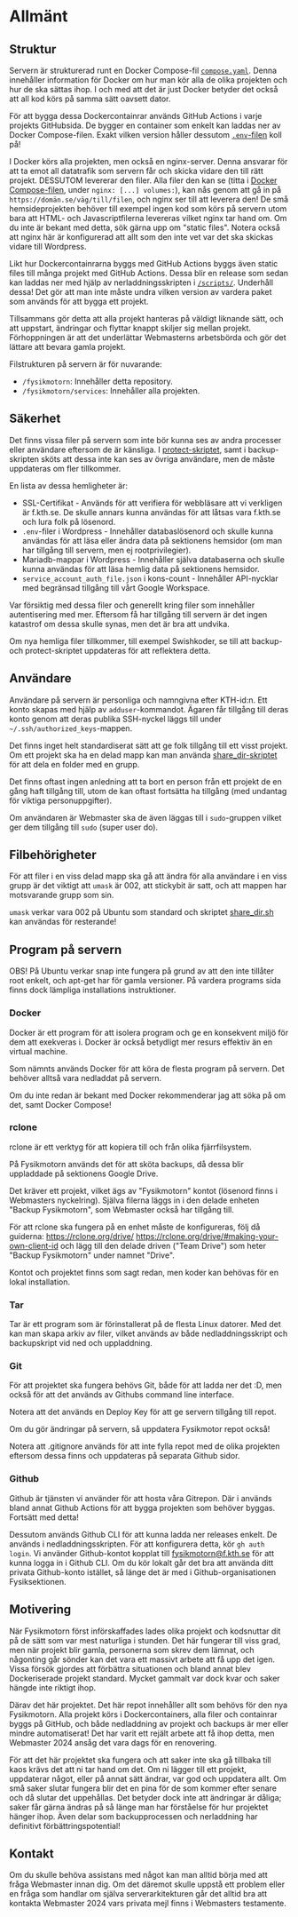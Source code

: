# Allmänt
## Struktur
Servern är strukturerad runt en Docker Compose-fil [`compose.yaml`](../compose.yaml). Denna innehåller information för Docker om hur man kör alla de olika projekten och hur de ska sättas ihop. I och med att det är just Docker betyder det också att all kod körs på samma sätt oavsett dator.

För att bygga dessa Dockercontainrar används GitHub Actions i varje projekts GitHubsida. De bygger en container som enkelt kan laddas ner av Docker Compose-filen. Exakt vilken version håller dessutom [`.env`-filen](../.env) koll på!

I Docker körs alla projekten, men också en nginx-server. Denna ansvarar för att ta emot all datatrafik som servern får och skicka vidare den till rätt projekt. DESSUTOM levererar den filer. Alla filer den kan se (titta i [Docker Compose-filen](../compose.yaml), under `nginx: [...] volumes:`), kan nås genom att gå in på `https://domän.se/väg/till/filen`, och nginx ser till att leverera den! De små hemsideprojekten behöver till exempel ingen kod som körs på servern utom bara att HTML- och Javascriptfilerna levereras vilket nginx tar hand om. Om du inte är bekant med detta, sök gärna upp om "static files". Notera också att nginx här är konfigurerad att allt som den inte vet var det ska skickas vidare till Wordpress.

Likt hur Dockercontainrarna byggs med GitHub Actions byggs även static files till många projekt med GitHub Actions. Dessa blir en release som sedan kan laddas ner med hjälp av nerladdningsskripten i [`/scripts/`](../scripts/). Underhåll dessa! Det gör att man inte måste undra vilken version av vardera paket som används för att bygga ett projekt.

Tillsammans gör detta att alla projekt hanteras på väldigt liknande sätt, och att uppstart, ändringar och flyttar knappt skiljer sig mellan projekt. Förhoppningen är att det underlättar Webmasterns arbetsbörda och gör det lättare att bevara gamla projekt.

Filstrukturen på servern är för nuvarande:
- `/fysikmotorn`: Innehåller detta repository.
- `/fysikmotorn/services`: Innehåller alla projekten.

## Säkerhet
Det finns vissa filer på servern som inte bör kunna ses av andra processer eller användare eftersom de är känsliga. I [protect-skriptet](../scripts/protect.sh), samt i backup-skripten sköts att dessa inte kan ses av övriga användare, men de måste uppdateras om fler tillkommer.

En lista av dessa hemligheter är:
- SSL-Certifikat - Används för att verifiera för webbläsare att vi verkligen är f.kth.se. De skulle annars kunna användas för att låtsas vara f.kth.se och lura folk på lösenord.
- `.env`-filer i Wordpress - Innehåller databaslösenord och skulle kunna användas för att läsa eller ändra data på sektionens hemsidor (om man har tillgång till servern, men ej rootprivilegier).
- Mariadb-mappar i Wordpress - Innehåller själva databaserna och skulle kunna användas för att läsa hemlig data på sektionens hemsidor.
- `service_account_auth_file.json` i kons-count - Innehåller API-nycklar med begränsad tillgång till vårt Google Workspace.

Var försiktig med dessa filer och generellt kring filer som innehåller autentisering med mer. Eftersom få har tillgång till servern är det ingen katastrof om dessa skulle synas, men det är bra att undvika.

Om nya hemliga filer tillkommer, till exempel Swishkoder, se till att backup- och protect-skriptet uppdateras för att reflektera detta.

## Användare
Användare på servern är personliga och namngivna efter KTH-id:n. Ett konto skapas med hjälp av `adduser`-kommandot. Ägaren får tillgång till deras konto genom att deras publika SSH-nyckel läggs till under `~/.ssh/authorized_keys`-mappen.

Det finns inget helt standardiserat sätt att ge folk tillgång till ett visst projekt. Om ett projekt ska ha en delad mapp kan man använda [share_dir-skriptet](../scripts/share_dir.sh) för att dela en folder med en grupp.

Det finns oftast ingen anledning att ta bort en person från ett projekt de en gång haft tillgång till, utom de kan oftast fortsätta ha tillgång (med undantag för viktiga personuppgifter).

Om användaren är Webmaster ska de även läggas till i `sudo`-gruppen vilket ger dem tillgång till `sudo` (super user do).

## Filbehörigheter
För att filer i en viss delad mapp ska gå att ändra för alla användare i en viss grupp är det viktigt att `umask` är 002, att stickybit är satt, och att mappen har motsvarande grupp som sin.

`umask` verkar vara 002 på Ubuntu som standard och skriptet [share_dir.sh](../scripts/share_dir.sh) kan användas för resterande!

## Program på servern
OBS! På Ubuntu verkar snap inte fungera på grund av att den inte tillåter root enkelt, och apt-get har för gamla versioner. På vardera programs sida finns dock lämpliga installations instruktioner.

### Docker
Docker är ett program för att isolera program och ge en konsekvent miljö för dem att exekveras i. Docker är också betydligt mer resurs effektiv än en virtual machine.

Som nämnts används Docker för att köra de flesta program på servern. Det behöver alltså vara nedladdat på servern.

Om du inte redan är bekant med Docker rekommenderar jag att söka på om det, samt Docker Compose!

### rclone
rclone är ett verktyg för att kopiera till och från olika fjärrfilsystem.

På Fysikmotorn används det för att sköta backups, då dessa blir uppladdade på sektionens Google Drive.

Det kräver ett projekt, vilket ägs av "Fysikmotorn" kontot (lösenord finns i Webmasters nyckelring). Själva filerna läggs in i den delade enheten "Backup Fysikmotorn", som Webmaster också har tillgång till.

För att rclone ska fungera på en enhet måste de konfigureras, följ då guiderna:
https://rclone.org/drive/
https://rclone.org/drive/#making-your-own-client-id
och lägg till den delade driven ("Team Drive") som heter "Backup Fysikmotorn" under namnet "Drive".

Kontot och projektet finns som sagt redan, men koder kan behövas för en lokal installation.

### Tar
Tar är ett program som är förinstallerat på de flesta Linux datorer. Med det kan man skapa arkiv av filer, vilket används av både nedladdningsskript och backupskript vid ned och uppladdning.

### Git
För att projektet ska fungera behövs Git, både för att ladda ner det :D, men också för att 
det används av Githubs command line interface.

Notera att det används en Deploy Key för att ge servern tillgång till repot.

Om du gör ändringar på servern, så uppdatera Fysikmotor repot också!

Notera att .gitignore används för att inte fylla repot med de olika projekten eftersom dessa finns och uppdateras på separata Github sidor.

### Github
Github är tjänsten vi använder för att hosta våra Gitrepon. Där i används bland annat Github Actions för att bygga projekten som behöver byggas. Fortsätt med detta!

Dessutom används Github CLI för att kunna ladda ner releases enkelt. De används i nedladdningsskripten. För att konfigurera detta, kör `gh auth login`. Vi använder Github-kontot kopplat till fysikmotorn@f.kth.se för att kunna logga in i Github CLI. Om du kör lokalt går det bra att använda ditt privata Github-konto istället, så länge det är med i Github-organisationen Fysiksektionen.

## Motivering
När Fysikmotorn först införskaffades lades olika projekt och kodsnuttar dit på de sätt som var mest naturliga i stunden. Det här fungerar till viss grad, men när projekt blir gamla, personerna som skrev dem lämnat, och någonting går sönder kan det vara ett massivt arbete att få upp det igen. Vissa försök gjordes att förbättra situationen och bland annat blev Dockeriserade projekt standard. Mycket gammalt var dock kvar och saker hängde inte riktigt ihop.

Därav det här projektet. Det här repot innehåller allt som behövs för den nya Fysikmotorn. Alla projekt körs i Dockercontainers, alla filer och containrar byggs på GitHub, och både nedladdning av projekt och backups är mer eller mindre automatiserat! Det har varit ett rejält arbete att få ihop detta, men Webmaster 2024 ansåg det vara dags för en renovering.

För att det här projektet ska fungera och att saker inte ska gå tillbaka till kaos krävs det att ni tar hand om det. Om ni lägger till ett projekt, uppdaterar något, eller på annat sätt ändrar, var god och uppdatera allt. Om små saker slutar fungera blir det en pina för de som kommer efter senare och då slutar det uppehållas. Det betyder dock inte att ändringar är dåliga; saker får gärna ändras på så länge man har förståelse för hur projektet hänger ihop. Även delar som backupprocessen och nerladdning har definitivt förbättringspotential!

## Kontakt
Om du skulle behöva assistans med något kan man alltid börja med att fråga Webmaster innan dig. Om det däremot skulle uppstå ett problem eller en fråga som handlar om själva serverarkitekturen går det alltid bra att kontakta Webmaster 2024 vars privata mejl finns i Webmasters testamente.
